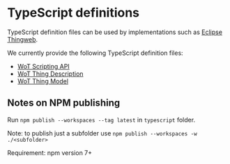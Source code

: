 # TypeScript definitions

TypeScript definition files can be used by implementations such as [Eclipse Thingweb](https://projects.eclipse.org/projects/iot.thingweb).

We currently provide the following TypeScript definition files:
* [WoT Scripting API](./scripting-api)
* [WoT Thing Description](./thing-description)
* [WoT Thing Model](./thing-model)

## Notes on NPM publishing

Run `npm publish --workspaces --tag latest` in `typescript` folder.

Note: to publish just a subfolder use `npm publish --workspaces -w ./<subfolder>`

Requirement: npm version 7+

